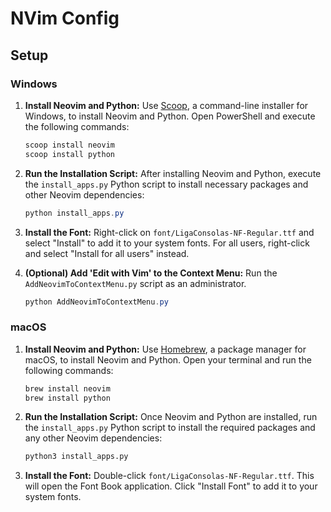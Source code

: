 # NVim Config

## Setup

### Windows

1. **Install Neovim and Python:** Use [Scoop](https://scoop.sh/), a command-line installer for Windows, to install Neovim and Python. Open PowerShell and execute the following commands:

   ```powershell
   scoop install neovim
   scoop install python
   ```

2. **Run the Installation Script:** After installing Neovim and Python, execute the `install_apps.py` Python script to install necessary packages and other Neovim dependencies:

   ```powershell
   python install_apps.py
   ```

3. **Install the Font:** Right-click on `font/LigaConsolas-NF-Regular.ttf` and select "Install" to add it to your system fonts. For all users, right-click and select "Install for all users" instead.

4. **(Optional) Add 'Edit with Vim' to the Context Menu:** Run the `AddNeovimToContextMenu.py` script as an administrator.

   ```powershell
   python AddNeovimToContextMenu.py
   ```

### macOS

1. **Install Neovim and Python:** Use [Homebrew](https://brew.sh/), a package manager for macOS, to install Neovim and Python. Open your terminal and run the following commands:

   ```sh
   brew install neovim
   brew install python
   ```

2. **Run the Installation Script:** Once Neovim and Python are installed, run the `install_apps.py` Python script to install the required packages and any other Neovim dependencies:

   ```sh
   python3 install_apps.py
   ```

3. **Install the Font:** Double-click `font/LigaConsolas-NF-Regular.ttf`. This will open the Font Book application. Click "Install Font" to add it to your system fonts.
